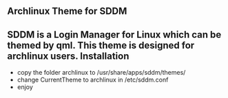 Archlinux Theme for SDDM
------------------------
SDDM is a Login Manager for Linux which can be themed by qml. This theme is designed for archlinux users.
Installation
------------
* copy the folder archlinux to /usr/share/apps/sddm/themes/
* change CurrentTheme to archlinux in /etc/sddm.conf
* enjoy
